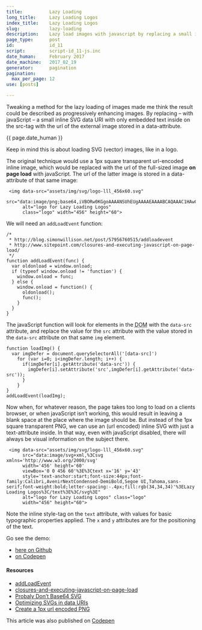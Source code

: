 ```yaml
---
title:          Lazy Loading
long_title:     Lazy Loading Logos
index_title:    Lazy Loading Logos
slug:           lazy-loading
description:    Lazy load images with javascript by replacing a small inline SVG data URI with embedded text on the src-tag with the url of the image stored in a data-attribute.
page_type:      post
id:             id_11
script:         script-id_11-js.inc
date_human:     February 2017
date_machine:   2017_02_19
generator:      pagination
pagination:
  max_per_page: 12
use: [posts]

---
```


Tweaking a method for the lazy loading of images made me think the result could be described as progressively enhancing images. By replacing – with javaScript – a small inline <span class="small-caps">SVG</span> data <span class="small-caps">URI</span> with only embedded text inside on the src-tag with the url of the external image stored in a data-attribute.

<p class="publication-list__item__meta"><time datetime="{{ page.date_machine|replace({'_':'-'}) }}">{{ page.date_human }}</time></p>

Keep in mind this is about loading <span class="small-caps">SVG</span> (vector) images, like in a logo.

The original technique would use a 1px square transparent url-encoded inline image, which would be replaced with the url of the full-sized image **on page load** with javaScript. The url of the latter image is stored in a data-attribute of that same image:

```language-html
 <img data-src="assets/img/svg/logo-lll_456x60.svg"
      src="data:image/png;base64,iVBORw0KGgoAAAANSUhEUgAAAAEAAAABCAQAAAC1HAwCAAAAC0lEQVR42mNkYAAAAAYAAjCB0C8AAAAASUVORK5CYII="
      alt="logo for Lazy Loading Logos"
      class="logo" width="456" height="60">
```

We will need an `addLoadEvent` function:

```language-javascript
/*
 * http://blog.simonwillison.net/post/57956760515/addloadevent
 * http://www.sitepoint.com/closures-and-executing-javascript-on-page-load/
 */
function addLoadEvent(func) {
  var oldonload = window.onload;
  if (typeof window.onload != 'function') {
    window.onload = func;
  } else {
    window.onload = function() {
      oldonload();
      func();
    }
  }
}
```

The javaScript function will look for elements in the <abbr title="Document Object Model" class="small-caps">DOM</abbr> with the `data-src` attribute, and replace the value for the `src` attribute with the value stored in the `data-src` attribute on that same `img` element.

```language-javascript
function loadImg() {
  var imgDefer = document.querySelectorAll('[data-src]')
    for (var i=0; i<imgDefer.length; i++) {
      if(imgDefer[i].getAttribute('data-src')) {
        imgDefer[i].setAttribute('src',imgDefer[i].getAttribute('data-src'));
      }
    }
}
addLoadEvent(loadImg);
```

Now when, for whatever reason, the page takes too long to load on a clients browser, or when javaScript isn’t working, this would result in leaving a blank space at the place where the image should be. But instead of the 1px square transparent <span class="small-caps">PNG</span>, we can use an (url encoded) inline <span class="small-caps">SVG</span> with just a text-attribute inside. In that way, even with javaScript disabled, there will always be visual information on the subject there.

```language-html
 <img data-src="assets/img/svg/logo-lll_456x60.svg"
      src="data:image/svg+xml,%3Csvg xmlns='http://www.w3.org/2000/svg'
      width='456' height='60'
      viewBox='0 0 456 60'%3E%3Ctext x='16' y='43'
      style='text-anchor:start;font-size:44px;font-family:Calibri,AvenirNextCondensed-DemiBold,Segoe UI,Tahoma,sans-serif;font-weight:bold;letter-spacing:-.4px;fill:rgb(34,34,34)'%3ELazy Loading Logos%3C/text%3E%3C/svg%3E"
      alt="logo for Lazy Loading Logos" class="logo"
      width="456" height="60">
```

Note the inline style-tag on the `text` attribute, with values for basic typographic properties applied. The `x` and `y` attributes are for the positioning of the text.

Go see the demo:

- [here on Github](https://atelierbram.github.io/lazy-loading-logos/)
- [on Codepen](http://codepen.io/atelierbram/pen/YNoNZw)

#### Resources

- [addLoadEvent](http://blog.simonwillison.net/post/57956760515/addloadevent)
- [closures-and-executing-javascript-on-page-load](http://www.sitepoint.com/closures-and-executing-javascript-on-page-load/)
- [Probaly Don’t Base64 SVG](https://css-tricks.com/probably-dont-base64-svg/)
- [Optimizing SVGs in data URIs](https://codepen.io/tigt/post/optimizing-svgs-in-data-uris)
- [Create a 1px url encoded PNG](http://png-pixel.com/)

<span class="note">This article was also published on [Codepen](http://codepen.io/atelierbram/post/lazy-loading)</span>
